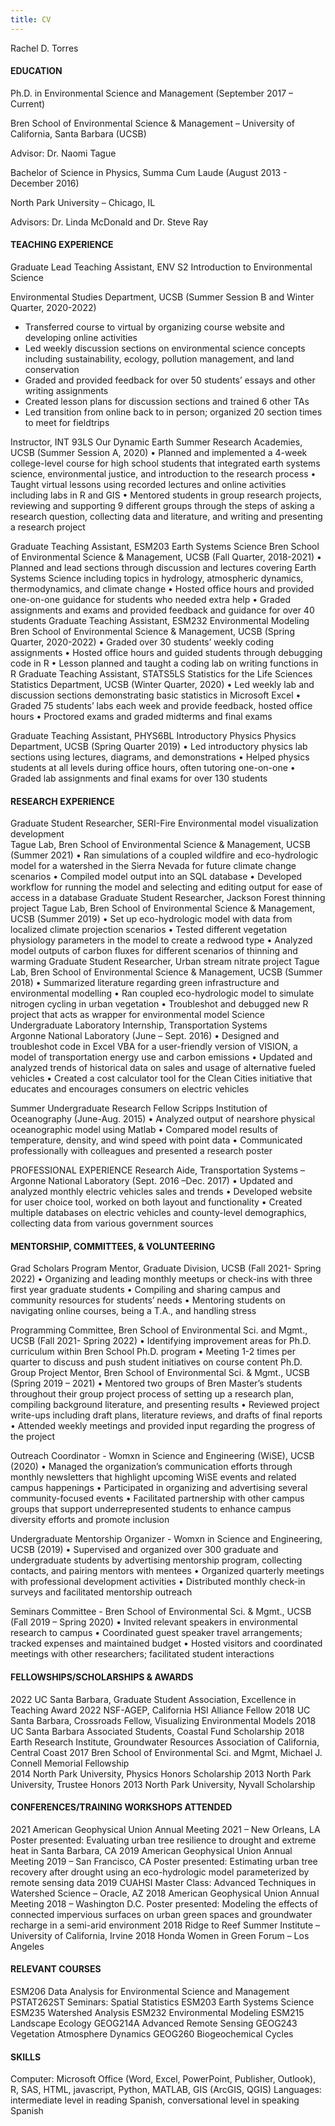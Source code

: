 ```yaml
---
title: CV
---
```


Rachel D. Torres

#### EDUCATION	
Ph.D. in Environmental Science and Management (September 2017 – Current)

Bren School of Environmental Science & Management – University of California, Santa Barbara (UCSB)

Advisor: Dr. Naomi Tague  

Bachelor of Science in Physics, Summa Cum Laude (August 2013 - December 2016)

North Park University – Chicago, IL 

Advisors: Dr. Linda McDonald and Dr. Steve Ray

#### TEACHING EXPERIENCE 	

Graduate Lead Teaching Assistant, ENV S2 Introduction to Environmental Science 

Environmental Studies Department, UCSB (Summer Session B and Winter Quarter, 2020-2022)

-	Transferred course to virtual by organizing course website and developing online activities 
-	Led weekly discussion sections on environmental science concepts including sustainability, ecology, pollution management, and land conservation 
-	Graded and provided feedback for over 50 students’ essays and other writing assignments 
-	Created lesson plans for discussion sections and trained 6 other TAs 
-	Led transition from online back to in person; organized 20 section times to meet for fieldtrips

Instructor, INT 93LS Our Dynamic Earth 
Summer Research Academies, UCSB (Summer Session A, 2020)
•	Planned and implemented a 4-week college-level course for high school students that integrated earth systems science, environmental justice, and introduction to the research process
•	Taught virtual lessons using recorded lectures and online activities including labs in R and GIS 
•	Mentored students in group research projects, reviewing and supporting 9 different groups through the steps of asking a research question, collecting data and literature, and writing and presenting a research project

Graduate Teaching Assistant, ESM203 Earth Systems Science 
Bren School of Environmental Science & Management, UCSB (Fall Quarter, 2018-2021) 
•	Planned and lead sections through discussion and lectures covering Earth Systems Science including topics in hydrology, atmospheric dynamics, thermodynamics, and climate change
•	Hosted office hours and provided one-on-one guidance for students who needed extra help 
•	Graded  assignments and exams and provided feedback and guidance for over 40 students
Graduate Teaching Assistant, ESM232 Environmental Modeling 
Bren School of Environmental Science & Management, UCSB (Spring Quarter, 2020-2022) 
•	Graded over 30 students’ weekly coding assignments 
•	Hosted office hours and guided students through debugging code in R 
•	Lesson planned and taught a coding lab on writing functions in R
Graduate Teaching Assistant, STATS5LS Statistics for the Life Sciences 
Statistics Department, UCSB (Winter Quarter, 2020) 
•	Led weekly lab and discussion sections demonstrating basic statistics in Microsoft Excel 
•	Graded 75 students’ labs each week and provide feedback, hosted office hours 
•	Proctored exams and graded midterms and final exams 

Graduate Teaching Assistant, PHYS6BL Introductory Physics 
Physics Department, UCSB (Spring Quarter 2019)
•	Led introductory physics lab sections using lectures, diagrams, and demonstrations 
•	Helped physics students at all levels during office hours, often tutoring one-on-one 
•	Graded lab assignments and final exams for over 130 students 

#### RESEARCH EXPERIENCE	

Graduate Student Researcher, SERI-Fire Environmental model visualization development  
Tague Lab, Bren School of Environmental Science & Management, UCSB (Summer 2021)
•	Ran simulations of a coupled wildfire and eco-hydrologic model for a watershed in the Sierra Nevada for future climate change scenarios
•	Compiled model output into an SQL database 
•	Developed workflow for running the model and selecting and editing output for ease of access in a database 
Graduate Student Researcher, Jackson Forest thinning project 
Tague Lab, Bren School of Environmental Science & Management, UCSB (Summer 2019)
•	Set up eco-hydrologic model with data from localized climate projection scenarios 
•	Tested different vegetation physiology parameters in the model to create a  redwood type
•	Analyzed model outputs of carbon fluxes for different scenarios of thinning and warming 
Graduate Student Researcher, Urban stream nitrate project 
Tague Lab, Bren School of Environmental Science & Management, UCSB (Summer 2018)
•	Summarized literature regarding green infrastructure and environmental modelling 
•	Ran coupled eco-hydrologic model to simulate nitrogen cycling in urban vegetation 
•	Troubleshot and debugged new R project that acts as wrapper for environmental model 
Science Undergraduate Laboratory Internship, Transportation Systems  
Argonne National Laboratory (June – Sept. 2016) 
•	Designed and troubleshot code in Excel VBA for a user-friendly version of VISION, a model of transportation energy use and carbon emissions
•	Updated and analyzed trends of historical data on sales and usage of alternative fueled vehicles 
•	Created a cost calculator tool for the Clean Cities initiative that educates and encourages consumers on electric vehicles 


Summer Undergraduate Research Fellow 
Scripps Institution of Oceanography (June-Aug. 2015) 
•	Analyzed output of nearshore physical oceanographic model using Matlab 
•	Compared model results of temperature, density, and wind speed with point data 
•	Communicated professionally with colleagues and presented a research poster

PROFESSIONAL EXPERIENCE	
Research Aide, Transportation Systems – Argonne National Laboratory (Sept. 2016 –Dec. 2017) 
•	Updated and analyzed monthly electric vehicles sales and trends 
•	Developed website for user choice tool, worked on both layout and functionality 
•	Created multiple databases on electric vehicles and county-level demographics, collecting data from various government sources 

#### MENTORSHIP, COMMITTEES, & VOLUNTEERING	

Grad Scholars Program Mentor, Graduate Division, UCSB (Fall 2021- Spring 2022)
•	Organizing and leading monthly meetups or check-ins with three first year graduate students
•	Compiling and sharing campus and community resources for students’ needs
•	Mentoring students on navigating online courses, being a T.A., and handling stress

Programming Committee, Bren School of Environmental Sci. and Mgmt., UCSB (Fall 2021- Spring 2022)
•	Identifying improvement areas for Ph.D. curriculum within Bren School Ph.D. program
•	Meeting 1-2 times per quarter to discuss and push student initiatives on course content 
Ph.D. Group Project Mentor, Bren School of Environmental Sci. & Mgmt., UCSB (Spring 2019 – 2021) 
•	Mentored two groups of Bren Master’s students throughout their group project process of setting up a research plan, compiling background literature, and presenting results 
•	Reviewed project write-ups including draft plans, literature reviews, and drafts of final reports 
•	Attended weekly meetings and provided input regarding the progress of the project 

Outreach Coordinator - Womxn in Science and Engineering (WiSE), UCSB (2020) 
•	Managed the organization’s communication efforts through monthly newsletters that highlight upcoming WiSE events and related campus happenings 
•	Participated in organizing and advertising several community-focused events 
•	Facilitated partnership with other campus groups that support underrepresented students to enhance campus diversity efforts and promote inclusion 

Undergraduate Mentorship Organizer - Womxn in Science and Engineering, UCSB (2019) 
•	Supervised and organized over 300 graduate and undergraduate students by advertising mentorship program, collecting contacts, and pairing mentors with mentees 
•	Organized quarterly meetings with professional development activities 
•	Distributed monthly check-in surveys and facilitated mentorship outreach 

Seminars Committee - Bren School of Environmental Sci. & Mgmt., UCSB (Fall 2019 – Spring 2020) 
•	Invited relevant speakers in environmental research to campus 
•	Coordinated guest speaker travel arrangements; tracked expenses and maintained budget 
•	Hosted visitors and coordinated meetings with other researchers; facilitated student interactions

#### FELLOWSHIPS/SCHOLARSHIPS & AWARDS	
2022   UC Santa Barbara, Graduate Student Association, Excellence in Teaching Award
2022   NSF-AGEP, California HSI Alliance Fellow
2018   UC Santa Barbara, Crossroads Fellow, Visualizing Environmental Models 
2018   UC Santa Barbara Associated Students, Coastal Fund Scholarship 
2018   Earth Research Institute, Groundwater Resources Association of California, Central Coast 
2017   Bren School of Environmental Sci. and Mgmt, Michael J. Connell Memorial Fellowship  
2014   North Park University, Physics Honors Scholarship 
2013   North Park University, Trustee Honors 
2013   North Park University, Nyvall Scholarship 

#### CONFERENCES/TRAINING WORKSHOPS ATTENDED 	
2021      American Geophysical Union Annual Meeting 2021 – New Orleans, LA
	Poster presented: Evaluating urban tree resilience to drought and extreme heat in Santa Barbara, CA
2019 	American Geophysical Union Annual Meeting 2019 – San Francisco, CA 
	Poster presented: Estimating urban tree recovery after drought using an eco-hydrologic model
parameterized by remote sensing data
2019 	CUAHSI Master Class: Advanced Techniques in Watershed Science – Oracle, AZ
2018 	American Geophysical Union Annual Meeting 2018 – Washington D.C.
Poster presented: Modeling the effects of connected impervious surfaces on urban green spaces and groundwater recharge in a semi-arid environment
2018 	Ridge to Reef Summer Institute – University of California, Irvine 
2018 	Honda Women in Green Forum – Los Angeles 

#### RELEVANT COURSES 	
ESM206 Data Analysis for Environmental Science and Management 
PSTAT262ST Seminars: Spatial Statistics
ESM203 Earth Systems Science
ESM235 Watershed Analysis 
ESM232 Environmental Modeling 
ESM215 Landscape Ecology
GEOG214A Advanced Remote Sensing 
GEOG243 Vegetation Atmosphere Dynamics 
GEOG260 Biogeochemical Cycles 

#### SKILLS	
Computer: Microsoft Office (Word, Excel, PowerPoint, Publisher, Outlook), R, SAS, HTML, javascript, Python, MATLAB, GIS (ArcGIS, QGIS) 
Languages: intermediate level in reading Spanish, conversational level in speaking Spanish 


